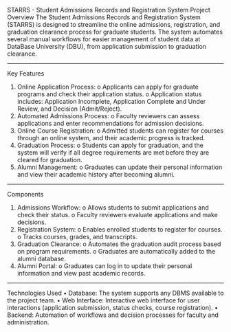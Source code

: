 STARRS - Student Admissions Records and Registration System
Project Overview
The Student Admissions Records and Registration System (STARRS) is designed to streamline the online admissions, registration, and graduation clearance process for graduate students. The system automates several manual workflows for easier management of student data at DataBase University (DBU), from application submission to graduation clearance.
________________________________________
Key Features
1.	Online Application Process:
o	Applicants can apply for graduate programs and check their application status.
o	Application status includes: Application Incomplete, Application Complete and Under Review, and Decision (Admit/Reject).
2.	Automated Admissions Process:
o	Faculty reviewers can assess applications and enter recommendations for admission decisions.
3.	Online Course Registration:
o	Admitted students can register for courses through an online system, and their academic progress is tracked.
4.	Graduation Process:
o	Students can apply for graduation, and the system will verify if all degree requirements are met before they are cleared for graduation.
5.	Alumni Management:
o	Graduates can update their personal information and view their academic history after becoming alumni.
________________________________________
Components
1.	Admissions Workflow:
o	Allows students to submit applications and check their status.
o	Faculty reviewers evaluate applications and make decisions.
2.	Registration System:
o	Enables enrolled students to register for courses.
o	Tracks courses, grades, and transcripts.
3.	Graduation Clearance:
o	Automates the graduation audit process based on program requirements.
o	Graduates are automatically added to the alumni database.
4.	Alumni Portal:
o	Graduates can log in to update their personal information and view past academic records.
________________________________________
Technologies Used
•	Database: The system supports any DBMS available to the project team.
•	Web Interface: Interactive web interface for user interactions (application submission, status checks, course registration).
•	Backend: Automation of workflows and decision processes for faculty and administration.

